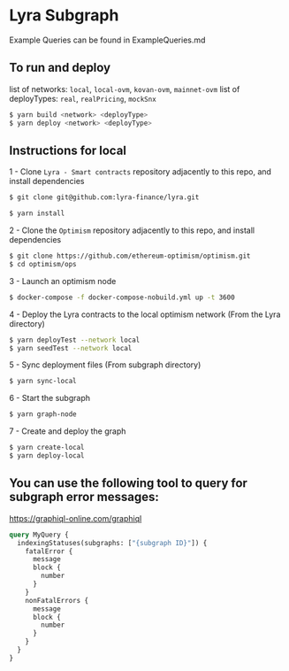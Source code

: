# Lyra Subgraph

Example Queries can be found in ExampleQueries.md

## To run and deploy

list of networks: `local`, `local-ovm`, `kovan-ovm`, `mainnet-ovm`
list of deployTypes: `real`, `realPricing`, `mockSnx`

```bash
$ yarn build <network> <deployType>
$ yarn deploy <network> <deployType>
```

## Instructions for local

1 - Clone `Lyra - Smart contracts` repository adjacently to this repo, and install dependencies

```bash
$ git clone git@github.com:lyra-finance/lyra.git

$ yarn install
```

2 - Clone the `Optimism` repository adjacently to this repo, and install dependencies

```bash
$ git clone https://github.com/ethereum-optimism/optimism.git
$ cd optimism/ops
```

3 - Launch an optimism node

```bash
$ docker-compose -f docker-compose-nobuild.yml up -t 3600
```

4 - Deploy the Lyra contracts to the local optimism network (From the Lyra directory)

```bash
$ yarn deployTest --network local
$ yarn seedTest --network local
```

5 - Sync deployment files (From subgraph directory)

```bash
$ yarn sync-local
```

6 - Start the subgraph

```bash
$ yarn graph-node
```

7 - Create and deploy the graph

```bash
$ yarn create-local
$ yarn deploy-local
```

## You can use the following tool to query for subgraph error messages: 
https://graphiql-online.com/graphiql

```graphql
query MyQuery {
  indexingStatuses(subgraphs: ["{subgraph ID}"]) {
    fatalError {
      message
      block {
        number
      }
    }
    nonFatalErrors {
      message
      block {
        number
      }
    }
  }
}

```